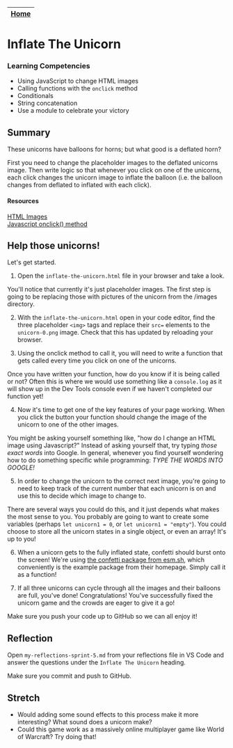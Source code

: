 [Home](../README.md)|
---|

# Inflate The Unicorn

### Learning Competencies

- Using JavaScript to change HTML images
- Calling functions with the `onclick` method
- Conditionals
- String concatenation
- Use a module to celebrate your victory

## Summary

These unicorns have balloons for horns; but what good is a deflated horn? 

First you need to change the placeholder images to the deflated unicorns image. Then write logic so that whenever you click on one of the unicorns, each click changes the unicorn image to inflate the balloon (i.e. the balloon changes from deflated to inflated with each click).  

#### Resources
[HTML Images](https://www.w3schools.com/html/html_images.asp)\
[Javascript onclick() method](https://www.w3schools.com/jsref/event_onclick.asp)


## Help those unicorns! 

Let's get started.

1. Open the `inflate-the-unicorn.html` file in your browser and take a look. 

You'll notice that currently it's just placeholder images. The first step is going to be replacing those with pictures of the unicorn from the /images directory. 

2. With the `inflate-the-unicorn.html` open in your code editor, find the three placeholder `<img>` tags and replace their `src=` elements to the `unicorn-0.png` image. Check that this has updated by reloading your browser.

3. Using the onclick method to call it, you will need to write a function that gets called every time you click on one of the unicorns.

Once you have written your function, how do you know if it is being called or not? Often this is where we would use something like a `console.log` as it will show up in the Dev Tools console even if we haven't completed our function yet!

4. Now it's time to get one of the key features of your page working. When you click the button your function should change the image of the unicorn to one of the other images.

You might be asking yourself something like, "how do I change an HTML image using Javascript?" Instead of asking yourself that, try typing _those exact words_ into Google. In general, whenever you find yourself wondering how to do something specific while programming: *TYPE THE WORDS INTO GOOGLE!*

5. In order to change the unicorn to the correct next image, you're going to need to keep track of the current number that each unicorn is on and use this to decide which image to change to.

There are several ways you could do this, and it just depends what makes the most sense to you. You probably are going to want to create some variables (perhaps `let unicorn1 = 0`, or `let unicorn1 = "empty"`). You could choose to store all the unicorn states in a single object, or even an array! It's up to you!

6. When a unicorn gets to the fully inflated state, confetti should burst onto the screen! We're using [the confetti package from esm.sh](https://esm.sh/#docs), which conveniently is the example package from their homepage. Simply call it as a function! 

7. If all three unicorns can cycle through all the images and their balloons are full, you've done! Congratulations! You've successfully fixed the unicorn game and the crowds are eager to give it a go!

Make sure you push your code up to GitHub so we can all enjoy it!

## Reflection

Open `my-reflections-sprint-5.md` from your reflections file in VS Code and answer the questions under the `Inflate The Unicorn` heading.

Make sure you commit and push to GitHub.

## Stretch

- Would adding some sound effects to this process make it more interesting? What sound does a unicorn make? 
- Could this game work as a massively online multiplayer game like World of Warcraft? Try doing that!